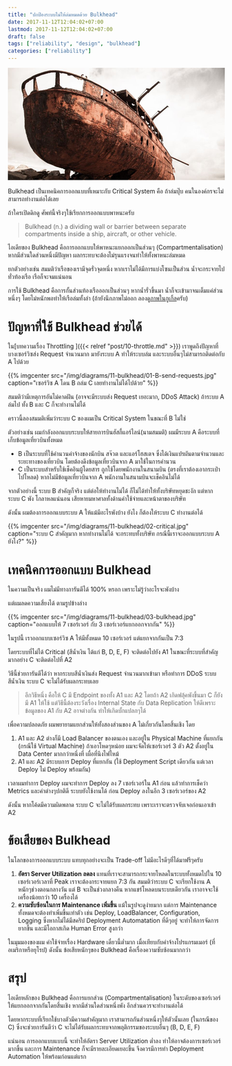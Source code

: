 ```yaml
---
title: "ปกป้องระบบไม่ให้ล่มหมดด้วย Bulkhead"
date: 2017-11-12T12:04:02+07:00
lastmod: 2017-11-12T12:04:02+07:00
draft: false
tags: ["reliability", "design", "bulkhead"]
categories: ["reliability"]
---
```


 ![Photo by Abraham Wiebe, from Unsplash.com](/img/covers/ship-01.jpg)

Bulkhead เป็นเทคนิคการออกแบบที่เหมาะกับ Critical System คือ ถ้าล่มปุ๊บ คนในองค์กรจะไม่สามารถทำงานต่อได้เลย

ถ้าใครเปิดดิกดู ศัพท์นี้จริงๆใช้เรียกการออกแบบพาหนะครับ

> Bulkhead (n.) a dividing wall or barrier between separate compartments inside a ship, aircraft, or other vehicle.

ไอเดียของ Bulkhead คือการออกแบบให้พาหนะแยกออกเป็นส่วนๆ (Compartmentalisation) หากมีส่วนใดส่วนหนึ่งมีปัญหา ผลกระทบจะต้องไม่รุนแรงจนทำให้ทั้งพาหนะล่มหมด

ยกตัวอย่างเช่น สมมติว่าเรือของเรามีจุดรั่วจุดหนึ่ง หากเราไม่ได้มีการแบ่งโซนเป็นส่วน น้ำจะกระจายไปทั่วท้องเรือ เรือก็จะจมแน่นอน

การใช้ Bulkhead คือการกั้นส่วนท้องเรือออกเป็นส่วนๆ หากน้ำรั่วขึ้นมา น้ำก็จะเข้ามาจนเต็มแค่ส่วนหนึ่งๆ โดยไม่หนักพอทำให้เรือล่มทั้งลำ (ถ้ายังนึกภาพไม่ออก ลองดู[ภาพในกูเกิ้ล](https://www.google.nl/search?dcr=0&biw=1832&bih=989&tbm=isch&sa=1&q=bulkhead&oq=bulkhead)ครับ)

<!--more-->

# ปัญหาที่ใช้ Bulkhead ช่วยได้

ใน[บทความเรื่อง Throttling ]({{< relref "post/10-throttle.md" >}}) เราพูดถึงปัญหาที่บางเซอร์วิซส่ง Request จำนวนมาก มายังระบบ A ทำให้ระบบล่ม และระบบอื่นๆไม่สามารถติดต่อกับ A ไปด้วย

{{% imgcenter src="/img/diagrams/11-bulkhead/01-B-send-requests.jpg" caption="เซอร์วิซ A โดน B ถล่ม C เลยทำงานไม่ได้ไปด้วย" %}}

สมมติว่ามีเหตุการอันไม่คาดฝัน (อาจจะมีระบบส่ง Request เยอะมาก, DDoS Attack) ถ้าระบบ A ล่มไป ทั้ง B และ C ก็จะทำงานไม่ได้

คราวนี้ลองสมมติเพิ่มว่าระบบ C ของผมเป็น Critical System ในขณะที่ B ไม่ใช่

ตัวอย่างเช่น ผมกำลังออกแบบระบบให้สายการบินฮัสกี้แอร์ไลน์(นามสมมติ) ผมมีระบบ A คือระบบที่เก็บข้อมูลเที่ยวบินทั้งหมด

* B เป็นระบบที่ใช้คำนวนค่าจ้างของนักบิน สจ๊วต และแอร์โฮสเตจ ซึ่งได้เงินแปรผันตามจำนวนและระยะทางของเที่ยวบิน โดยต้องดึงข้อมูลเที่ยวบินจาก A มาใช้ในการคำนวน
* C เป็นระบบสำหรับใช้เช็คอินผู้โดยสาร ถูกใช้โดยพนักงานในสนามบิน (ตรงที่เราต้องเอากระเป๋าไปโหลด) หากไม่มีข้อมูลเที่ยวบินจาก A พนักงานในสนามบินจะเช็คอินไม่ได้

จากตัวอย่างนี้ ระบบ B สำคัญก็จริง แต่ต่อให้ทำงานไม่ได้ ก็ไม่ได้ทำให้ทั้งบริษัทหยุดชะงัก แต่หากระบบ C พัง โกลาหลแน่นอน เสียหายมหาศาลทั้งด้านค่าใช้จ่ายและหน้าตาของบริษัท

ดังนั้น ผมต้องการออกแบบระบบ A ให้แม้มีอะไรพังบ้าง ยังไง ก็ต้องให้ระบบ C ทำงานต่อได้

{{% imgcenter src="/img/diagrams/11-bulkhead/02-critical.jpg" caption="ระบบ C สำคัญมาก หากทำงานไม่ได้ จะกระทบทั้งบริษัท กรณีนี้เราจะออกแบบระบบ A ยังไง?" %}}

# เทคนิคการออกแบบ Bulkhead
ในความเป็นจริง ผมไม่มีทางการันตีได้ 100% หรอก เพราะไม่รู้ว่าอะไรจะพังบ้าง

แต่ผมลดความเสี่ยงได้ ตามรูปข้างล่าง

{{% imgcenter src="/img/diagrams/11-bulkhead/03-bulkhead.jpg" caption="ออกแบบให้ 7 เซอร์เวอร์ กับ 3 เซอร์เวอร์แยกออกจากกัน" %}}

ในรูปนี้ เราออกแบบเซอร์วิซ A ให้มีทั้งหมด 10 เซอร์เวอร์ แต่แยกจากกันเป็น 7:3

โดยระบบที่ไม่ได้ Critical (สีน้ำเงิน ได้แก่ B, D, E, F) จะติดต่อไปยัง A1 ในขณะที่ระบบที่สำคัญมากอย่าง C จะติดต่อไปที่ A2

วิธีนี้ช่วยการันตีได้ว่า หากระบบสีน้ำเงินส่ง Request จำนวนมากเข้ามา หรือทำการ DDoS ระบบสีน้ำเงิน ระบบ C จะไม่ได้รับผลกระทบเลย

> อีกวิธีหนึ่ง คือให้ C มี Endpoint ของทั้ง A1 และ A2 โดยถ้า A2 เกิดฟลุ้คพังขึ้นมา C ก็ยังมี A1 ให้ใช้  แต่วิธีนี้ต้องระวังเรื่อง Internal State กับ Data Replication ให้ดีเพราะข้อมูลของ A1 กับ A2 อาจต่างกัน ทำให้เกิดบั้กแปลกๆได้

เพื่อความปลอดภัย ผมพยายามแยกส่วนให้ทั้งสองส่วนของ A ไม่เกี่ยวกันโดยสิ้นเชิง โดย

1. A1 และ A2 ต่างก็มี Load Balancer ของตนเอง และอยู่ใน Physical Machine ที่แยกกัน (กรณีใช้ Virtual Machine) ถ้าเอาโหดๆหน่อย ผมจะจัดให้เซอร์เวอร์ 3 ตัว A2 ตั้งอยู่ใน Data Center มากกว่าหนึ่งที่ เผื่อที่นึงไฟไหม้
2. A1 และ A2 มีระบบการ Deploy ที่แยกกัน (ใช้ Deployment Script เดียวกัน แต่เวลา Deploy ไม่ Deploy พร้อมกัน)

เวลาผมทำการ Deploy ผมจะทำการ Deploy ลง 7 เซอร์เวอร์ใน A1 ก่อน แล้วทำการเช็คว่า Metrics และค่าต่างๆปกติดี ระบบยังใช้งานได้ ก่อน Deploy ลงในอีก 3 เซอร์เวอร์ของ A2

ดังนั้น หากโค้ดมีความผิดพลาด ระบบ C จะไม่ได้รับผลกระทบ เพราะเราจะตรวจจับเจอก่อนเอาเข้า A2

# ข้อเสียของ Bulkhead
ในโลกของการออกแบบระบบ แทบทุกอย่างจะเป็น Trade-off ไม่มีอะไรดีๆที่ได้มาฟรีๆครับ

1. **อัตรา Server Utilization ลดลง** แทนที่เราจะสามารถกระจายโหลดในระบบทั้งหมดไปใน 10 เซอร์เวอร์เวลาที่ Peak เราจะต้องกระจายแยก 7:3 กัน สมมติว่าระบบ C จะเรียกใช้งาน A หนักๆช่วงตอนกลางวัน แต่ B จะเป็นช่วงกลางคืน หากแชร์โหลดบนระบบเดียวกัน เราอาจจะใช้เครื่องน้อยกว่า 10 เครื่องได้
1. **ความซับซ้อนในการ Maintenance เพิ่มขึ้น** แม้ในรูปจะดูง่ายมาก แต่การ Maintenance ทั้งหมดจะต้องทำเพิ่มขึ้นเท่าตัว เช่น Deploy, LoadBalancer, Configuration, Logging  ซึ่งหากไม่ได้มีสคริป Deployment Automatation ที่ดีๆอยู่ จะทำให้การจัดการยากขึ้น และมีโอกาสเกิด Human Error สูงกว่า

ในมุมมองของผม ค่าใช้จ่ายเรื่อง Hardware เดี๋ยวนี้ต่ำมาก เมื่อเทียบกับค่าจ้างโปรแกรมเมอร์ (ที่อเมริกาหรือยุโรป) ดังนั้น ข้อเสียหนักๆของ Bulkhead คือเรื่องความซับซ้อนมากกว่า

# สรุป
ไอเดียหลักของ Bulkhead คือการแยกส่วน (Compartmentalisation) ในระดับของเซอร์เวอร์ให้แยกออกจากกันโดยสิ้นเชิง หากมีส่วนใดส่วนหนึ่งพัง อีกส่วนควรจะทำงานต่อได้

โดยหากระบบที่เรียกใช้บางตัวมีความสำคัญมาก เราสามารถกันส่วนหนึ่งๆให้ตัวนั้นเลย (ในกรณีของ C) ซึ่งจะช่วยการันตีว่า C จะไม่ได้รับผลกระทบจากพฤติกรรมของระบบอื่นๆ (B, D, E, F)

แน่นอน การออกแบบแบบนี้ จะทำให้อัตรา Server Utilization ต่ำลง ทำให้อาจต้องการเซอร์เวอร์มากขึ้น และการ Maintenance ก็จะมีรายละเอียดเยอะขึ้น จึงควรมีการทำ Deployment Automation ให้พร้อมก่อนแต่แรก
